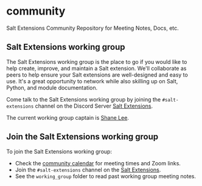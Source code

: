 # community

Salt Extensions Community Repository for Meeting Notes, Docs, etc.

## Salt Extensions working group

The Salt Extensions working group is the place to go if you would like to help
create, improve, and maintain a Salt extension. We'll collaborate as peers to
help ensure your Salt extensions are well-designed and easy to use. It's a great
opportunity to network while also skilling up on Salt, Python, and module
documentation.

Come talk to the Salt Extensions working group by joining the `#salt-extensions`
channel on the Discord Server [Salt Extensions](https://discord.com/channels/1200072194781368340/1208165123240370197).

The current working group captain is [Shane Lee](https://github.com/twangboy).

## Join the Salt Extensions working group

To join the Salt Extensions working group:

* Check the
[community calendar](https://saltproject.io/calendar/) for meeting times and
Zoom links.
* Join the `#salt-extensions` channel on the
[Salt Extensions](https://discord.com/channels/1200072194781368340/1208165123240370197).
* See the `working_group` folder to read past working group meeting notes.
